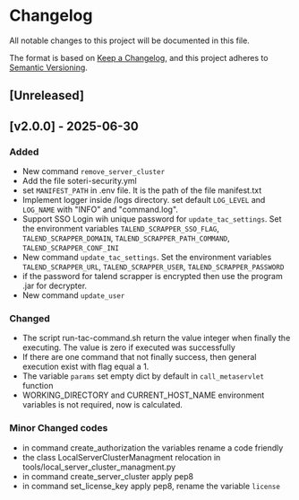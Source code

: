 # Changelog

All notable changes to this project will be documented in this file.

The format is based on [Keep a Changelog](https://keepachangelog.com/en/1.1.0/),
and this project adheres to [Semantic Versioning](https://semver.org/spec/v2.0.0.html).

## [Unreleased]


## [v2.0.0] - 2025-06-30

### Added
- New command `remove_server_cluster`
- Add the file soteri-security.yml
- set `MANIFEST_PATH` in .env file. It is the path of the file manifest.txt
- Implement logger inside /logs directory. set default `LOG_LEVEL` and `LOG_NAME` with "INFO" and "command.log".
- Support SSO Login wih unique password for `update_tac_settings`. Set the environment variables `TALEND_SCRAPPER_SSO_FLAG`, `TALEND_SCRAPPER_DOMAIN`, `TALEND_SCRAPPER_PATH_COMMAND`, `TALEND_SCRAPPER_CONF_INI`
- New command `update_tac_settings`. Set the environment variables `TALEND_SCRAPPER_URL`, `TALEND_SCRAPPER_USER`, `TALEND_SCRAPPER_PASSWORD`
- if the password for talend scrapper is encrypted then use the program .jar for decrypter.
- New command `update_user`

### Changed
- The script run-tac-command.sh return the value integer when finally the executing. The value is zero if executed was successfully
- If there are one command that not finally success, then general execution exist with flag equal a 1.
- The variable `params` set empty dict by default in `call_metaservlet` function
- WORKING_DIRECTORY and CURRENT_HOST_NAME environment variables is not required, now is calculated.

### Minor Changed codes
- in command create_authorization the variables rename a code friendly
- the class LocalServerClusterManagment relocation in tools/local_server_cluster_managment.py
- in command create_server_cluster apply pep8
- in command set_license_key apply pep8, rename the variable `license`
